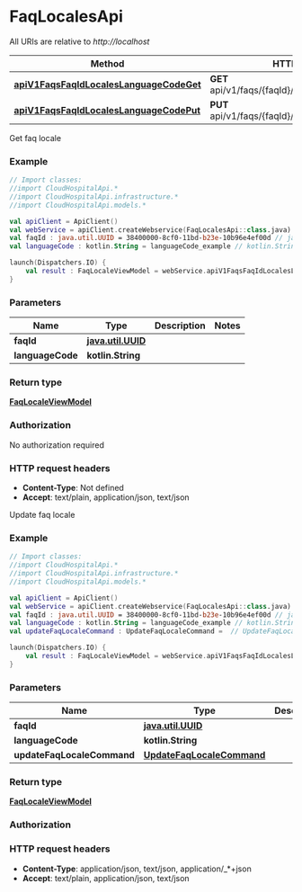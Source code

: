 # FaqLocalesApi

All URIs are relative to *http://localhost*

Method | HTTP request | Description
------------- | ------------- | -------------
[**apiV1FaqsFaqIdLocalesLanguageCodeGet**](FaqLocalesApi.md#apiV1FaqsFaqIdLocalesLanguageCodeGet) | **GET** api/v1/faqs/{faqId}/locales/{languageCode} | Get faq locale
[**apiV1FaqsFaqIdLocalesLanguageCodePut**](FaqLocalesApi.md#apiV1FaqsFaqIdLocalesLanguageCodePut) | **PUT** api/v1/faqs/{faqId}/locales/{languageCode} | Update faq locale



Get faq locale

### Example
```kotlin
// Import classes:
//import CloudHospitalApi.*
//import CloudHospitalApi.infrastructure.*
//import CloudHospitalApi.models.*

val apiClient = ApiClient()
val webService = apiClient.createWebservice(FaqLocalesApi::class.java)
val faqId : java.util.UUID = 38400000-8cf0-11bd-b23e-10b96e4ef00d // java.util.UUID | 
val languageCode : kotlin.String = languageCode_example // kotlin.String | 

launch(Dispatchers.IO) {
    val result : FaqLocaleViewModel = webService.apiV1FaqsFaqIdLocalesLanguageCodeGet(faqId, languageCode)
}
```

### Parameters

Name | Type | Description  | Notes
------------- | ------------- | ------------- | -------------
 **faqId** | [**java.util.UUID**](.md)|  |
 **languageCode** | **kotlin.String**|  |

### Return type

[**FaqLocaleViewModel**](FaqLocaleViewModel.md)

### Authorization

No authorization required

### HTTP request headers

 - **Content-Type**: Not defined
 - **Accept**: text/plain, application/json, text/json


Update faq locale

### Example
```kotlin
// Import classes:
//import CloudHospitalApi.*
//import CloudHospitalApi.infrastructure.*
//import CloudHospitalApi.models.*

val apiClient = ApiClient()
val webService = apiClient.createWebservice(FaqLocalesApi::class.java)
val faqId : java.util.UUID = 38400000-8cf0-11bd-b23e-10b96e4ef00d // java.util.UUID | 
val languageCode : kotlin.String = languageCode_example // kotlin.String | 
val updateFaqLocaleCommand : UpdateFaqLocaleCommand =  // UpdateFaqLocaleCommand | 

launch(Dispatchers.IO) {
    val result : FaqLocaleViewModel = webService.apiV1FaqsFaqIdLocalesLanguageCodePut(faqId, languageCode, updateFaqLocaleCommand)
}
```

### Parameters

Name | Type | Description  | Notes
------------- | ------------- | ------------- | -------------
 **faqId** | [**java.util.UUID**](.md)|  |
 **languageCode** | **kotlin.String**|  |
 **updateFaqLocaleCommand** | [**UpdateFaqLocaleCommand**](UpdateFaqLocaleCommand.md)|  | [optional]

### Return type

[**FaqLocaleViewModel**](FaqLocaleViewModel.md)

### Authorization



### HTTP request headers

 - **Content-Type**: application/json, text/json, application/_*+json
 - **Accept**: text/plain, application/json, text/json

